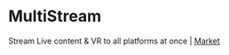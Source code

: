 # MultiStream
Stream Live content &amp; VR to all platforms at once | [Market](https://www.google.com/search?q=multi+stream+twitch)
